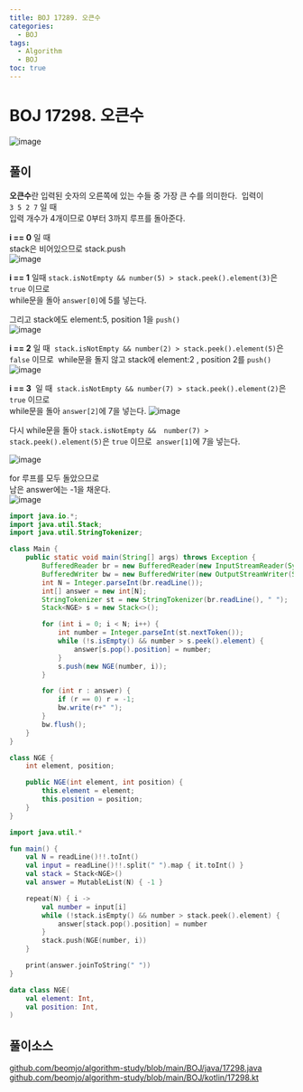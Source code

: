 ```yaml
---
title: BOJ 17289. 오큰수
categories:
  - BOJ
tags:
  - Algorithm
  - BOJ
toc: true
---
```


# **BOJ 17298. 오큰수**
![image](https://user-images.githubusercontent.com/39984656/134812387-43552558-a687-4f46-b552-556fe944b3b0.png)


## **풀이**
**오큰수**란 입력된 숫자의 오른쪽에 있는 수들 중 가장 큰 수를 의미한다.  
입력이 `3 5 2 7` 일 때  
입력 개수가 4개이므로 0부터 3까지 루프를 돌아준다.  
  
**i == 0** 일 때   
stack은 비어있으므로 stack.push  
![image](https://user-images.githubusercontent.com/39984656/134812389-1c5d4a8c-cc13-4584-bc72-f059acea1358.png)  
  
**i == 1** 일때
`stack.isNotEmpty && number(5) > stack.peek().element(3)`은 `true` 이므로   
while문을 돌아 `answer[0]`에 5를 넣는다.  
  
그리고 stack에도 element:5, position 1을 `push()`  
![image](https://user-images.githubusercontent.com/39984656/134812391-9c19348c-2020-466f-8508-f3c5175e48e9.png)  
  
**i == 2** 일 때 
`stack.isNotEmpty && number(2) > stack.peek().element(5)`은 `false` 이므로 
while문을 돌지 않고 stack에 element:2 , position 2를 `push()`  
![image](https://user-images.githubusercontent.com/39984656/134812394-e2adeec1-2490-45cf-bcff-bae58f3118d9.png)  

**i == 3**  일 때  
`stack.isNotEmpty && number(7) > stack.peek().element(2)`은 `true` 이므로   
while문을 돌아 `answer[2]`에 7을 넣는다.
![image](https://user-images.githubusercontent.com/39984656/134812396-9a72d59f-e2e5-406f-acf5-17d47721414c.png)

다시 while문을 돌아 `stack.isNotEmpty &&  number(7) > stack.peek().element(5)`은 `true` 이므로 
`answer[1]`에 7을 넣는다.  

![image](https://user-images.githubusercontent.com/39984656/134812405-b8569c39-b510-4247-bb06-24e779a37b91.png)  

for 루프를 모두 돌았으므로   
남은 answer에는 -1을 채운다.  
![image](https://user-images.githubusercontent.com/39984656/134812417-8cf76693-5f33-4d88-a1be-2e711c827abe.png)  

```java
import java.io.*;
import java.util.Stack;
import java.util.StringTokenizer;

class Main {
    public static void main(String[] args) throws Exception {
        BufferedReader br = new BufferedReader(new InputStreamReader(System.in));
        BufferedWriter bw = new BufferedWriter(new OutputStreamWriter(System.out));
        int N = Integer.parseInt(br.readLine());
        int[] answer = new int[N];
        StringTokenizer st = new StringTokenizer(br.readLine(), " ");
        Stack<NGE> s = new Stack<>();

        for (int i = 0; i < N; i++) {
            int number = Integer.parseInt(st.nextToken());
            while (!s.isEmpty() && number > s.peek().element) {
                answer[s.pop().position] = number;
            }
            s.push(new NGE(number, i));
        }

        for (int r : answer) {
            if (r == 0) r = -1;
            bw.write(r+" ");
        }
        bw.flush();
    }
}

class NGE {
    int element, position;

    public NGE(int element, int position) {
        this.element = element;
        this.position = position;
    }
}
```

```kotlin
import java.util.*

fun main() {
    val N = readLine()!!.toInt()
    val input = readLine()!!.split(" ").map { it.toInt() }
    val stack = Stack<NGE>()
    val answer = MutableList(N) { -1 }

    repeat(N) { i ->
        val number = input[i]
        while (!stack.isEmpty() && number > stack.peek().element) {
            answer[stack.pop().position] = number
        }
        stack.push(NGE(number, i))
    }

    print(answer.joinToString(" "))
}

data class NGE(
    val element: Int,
    val position: Int,
)
```

## 풀이소스
[github.com/beomjo/algorithm-study/blob/main/BOJ/java/17298.java](https://github.com/beomjo/algorithm-study/blob/main/BOJ/java/17298.java)
[github.com/beomjo/algorithm-study/blob/main/BOJ/kotlin/17298.kt](https://github.com/beomjo/algorithm-study/blob/main/BOJ/kotlin/17298.kt)